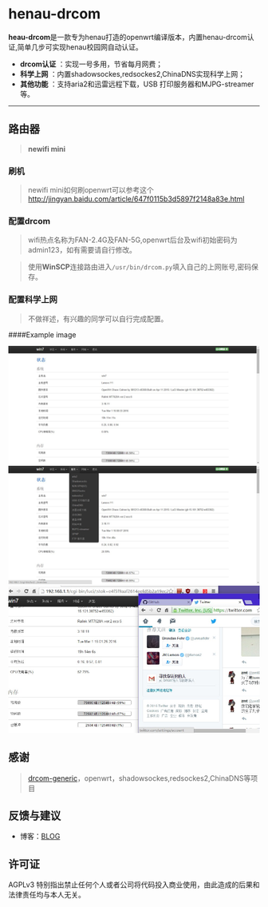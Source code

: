 # henau-drcom


**heau-drcom**是一款专为henau打造的openwrt编译版本，内置henau-drcom认证,简单几步可实现henau校园网自动认证。
 
- **drcom认证** ：实现一号多用，节省每月网费；
- **科学上网** ：内置shadowsockes,redsockes2,ChinaDNS实现科学上网；
- **其他功能** ：支持aria2和迅雷远程下载，USB 打印服务器和MJPG-streamer等。

-------------------
## 路由器

>**newifi mini**

### 刷机

>newifi mini如何刷openwrt可以参考这个
>http://jingyan.baidu.com/article/647f0115b3d5897f2148a83e.html

### 配置drcom
>wifi热点名称为FAN-2.4G及FAN-5G,openwrt后台及wifi初始密码为admin123，如有需要请自行修改。

>使用**WinSCP**连接路由进入`/usr/bin/drcom.py`填入自己的上网账号,密码保存。

### 配置科学上网

>不做祥述，有兴趣的同学可以自行完成配置。

####Example image

![eg1](https://raw.githubusercontent.com/iamfanweiya/henau-drcom/master/eg1.jpg)
![eg2](https://raw.githubusercontent.com/iamfanweiya/henau-drcom/master/eg2.jpg)
![eg3](https://raw.githubusercontent.com/iamfanweiya/henau-drcom/master/eg3.jpg)

## 感谢

>[drcom-generic](https://github.com/drcoms/drcom-generic)，openwrt，shadowsockes,redsockes2,ChinaDNS等项目

## 反馈与建议

- 博客：[BLOG](http://fanweiya.cn)

## 许可证

AGPLv3
特别指出禁止任何个人或者公司将代码投入商业使用，由此造成的后果和法律责任均与本人无关。
